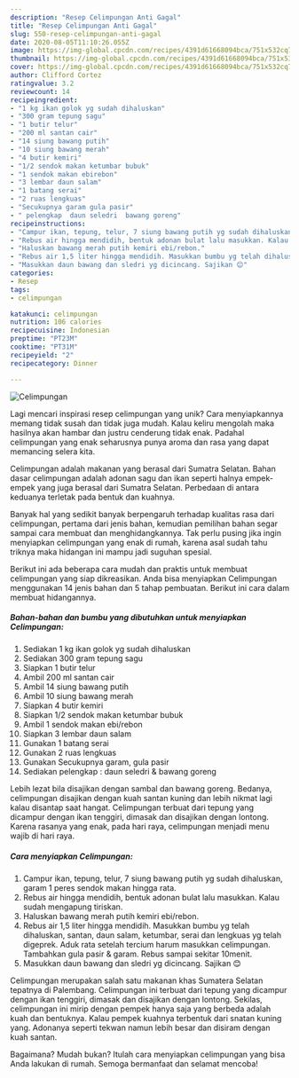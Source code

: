 ```yaml
---
description: "Resep Celimpungan Anti Gagal"
title: "Resep Celimpungan Anti Gagal"
slug: 550-resep-celimpungan-anti-gagal
date: 2020-08-05T11:10:26.055Z
image: https://img-global.cpcdn.com/recipes/4391d61668094bca/751x532cq70/celimpungan-foto-resep-utama.jpg
thumbnail: https://img-global.cpcdn.com/recipes/4391d61668094bca/751x532cq70/celimpungan-foto-resep-utama.jpg
cover: https://img-global.cpcdn.com/recipes/4391d61668094bca/751x532cq70/celimpungan-foto-resep-utama.jpg
author: Clifford Cortez
ratingvalue: 3.2
reviewcount: 14
recipeingredient:
- "1 kg ikan golok yg sudah dihaluskan"
- "300 gram tepung sagu"
- "1 butir telur"
- "200 ml santan cair"
- "14 siung bawang putih"
- "10 siung bawang merah"
- "4 butir kemiri"
- "1/2 sendok makan ketumbar bubuk"
- "1 sendok makan ebirebon"
- "3 lembar daun salam"
- "1 batang serai"
- "2 ruas lengkuas"
- "Secukupnya garam gula pasir"
- " pelengkap  daun seledri  bawang goreng"
recipeinstructions:
- "Campur ikan, tepung, telur, 7 siung bawang putih yg sudah dihaluskan, garam 1 peres sendok makan hingga rata."
- "Rebus air hingga mendidih, bentuk adonan bulat lalu masukkan. Kalau sudah mengapung tiriskan."
- "Haluskan bawang merah putih kemiri ebi/rebon."
- "Rebus air 1,5 liter hingga mendidih. Masukkan bumbu yg telah dihaluskan, santan, daun salam, ketumbar, serai dan lengkuas yg telah digeprek. Aduk rata setelah tercium harum masukkan celimpungan. Tambahkan gula pasir &amp; garam. Rebus sampai sekitar 10menit."
- "Masukkan daun bawang dan sledri yg dicincang. Sajikan 😊"
categories:
- Resep
tags:
- celimpungan

katakunci: celimpungan 
nutrition: 106 calories
recipecuisine: Indonesian
preptime: "PT23M"
cooktime: "PT31M"
recipeyield: "2"
recipecategory: Dinner

---
```



![Celimpungan](https://img-global.cpcdn.com/recipes/4391d61668094bca/751x532cq70/celimpungan-foto-resep-utama.jpg)

Lagi mencari inspirasi resep celimpungan yang unik? Cara menyiapkannya memang tidak susah dan tidak juga mudah. Kalau keliru mengolah maka hasilnya akan hambar dan justru cenderung tidak enak. Padahal celimpungan yang enak seharusnya punya aroma dan rasa yang dapat memancing selera kita.

Celimpungan adalah makanan yang berasal dari Sumatra Selatan. Bahan dasar celimpungan adalah adonan sagu dan ikan seperti halnya empek-empek yang juga berasal dari Sumatra Selatan. Perbedaan di antara keduanya terletak pada bentuk dan kuahnya.

Banyak hal yang sedikit banyak berpengaruh terhadap kualitas rasa dari celimpungan, pertama dari jenis bahan, kemudian pemilihan bahan segar sampai cara membuat dan menghidangkannya. Tak perlu pusing jika ingin menyiapkan celimpungan yang enak di rumah, karena asal sudah tahu triknya maka hidangan ini mampu jadi suguhan spesial.


Berikut ini ada beberapa cara mudah dan praktis untuk membuat celimpungan yang siap dikreasikan. Anda bisa menyiapkan Celimpungan menggunakan 14 jenis bahan dan 5 tahap pembuatan. Berikut ini cara dalam membuat hidangannya.

<!--inarticleads1-->

##### Bahan-bahan dan bumbu yang dibutuhkan untuk menyiapkan Celimpungan:

1. Sediakan 1 kg ikan golok yg sudah dihaluskan
1. Sediakan 300 gram tepung sagu
1. Siapkan 1 butir telur
1. Ambil 200 ml santan cair
1. Ambil 14 siung bawang putih
1. Ambil 10 siung bawang merah
1. Siapkan 4 butir kemiri
1. Siapkan 1/2 sendok makan ketumbar bubuk
1. Ambil 1 sendok makan ebi/rebon
1. Siapkan 3 lembar daun salam
1. Gunakan 1 batang serai
1. Gunakan 2 ruas lengkuas
1. Gunakan Secukupnya garam, gula pasir
1. Sediakan  pelengkap : daun seledri &amp; bawang goreng


Lebih lezat bila disajikan dengan sambal dan bawang goreng. Bedanya, celimpungan disajikan dengan kuah santan kuning dan lebih nikmat lagi kalau disantap saat hangat. Celimpungan terbuat dari tepung yang dicampur dengan ikan tenggiri, dimasak dan disajikan dengan lontong. Karena rasanya yang enak, pada hari raya, celimpungan menjadi menu wajib di hari raya. 

<!--inarticleads2-->

##### Cara menyiapkan Celimpungan:

1. Campur ikan, tepung, telur, 7 siung bawang putih yg sudah dihaluskan, garam 1 peres sendok makan hingga rata.
1. Rebus air hingga mendidih, bentuk adonan bulat lalu masukkan. Kalau sudah mengapung tiriskan.
1. Haluskan bawang merah putih kemiri ebi/rebon.
1. Rebus air 1,5 liter hingga mendidih. Masukkan bumbu yg telah dihaluskan, santan, daun salam, ketumbar, serai dan lengkuas yg telah digeprek. Aduk rata setelah tercium harum masukkan celimpungan. Tambahkan gula pasir &amp; garam. Rebus sampai sekitar 10menit.
1. Masukkan daun bawang dan sledri yg dicincang. Sajikan 😊


Celimpungan merupakan salah satu makanan khas Sumatera Selatan tepatnya di Palembang. Celimpungan ini terbuat dari tepung yang dicampur dengan ikan tenggiri, dimasak dan disajikan dengan lontong. Sekilas, celimpungan ini mirip dengan pempek hanya saja yang berbeda adalah kuah dan bentuknya. Kalau pempek kuahnya terbentuk dari snatan kuning yang. Adonanya seperti tekwan namun lebih besar dan disiram dengan kuah santan. 

Bagaimana? Mudah bukan? Itulah cara menyiapkan celimpungan yang bisa Anda lakukan di rumah. Semoga bermanfaat dan selamat mencoba!
